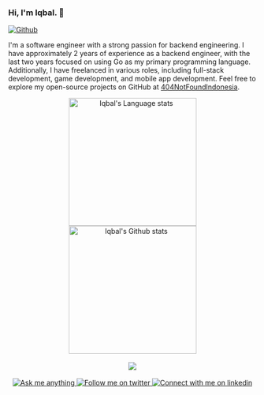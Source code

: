 ### Hi, I'm Iqbal. 👋

[![Github](https://img.shields.io/github/followers/iqbaleff214?label=Follow&style=social)](https://github.com/iqbaleff214)

I'm a software engineer with a strong passion for backend engineering. I have approximately 2 years of experience as a backend engineer, with the last two years focused on using Go as my primary programming language. Additionally, I have freelanced in various roles, including full-stack development, game development, and mobile app development. Feel free to explore my open-source projects on GitHub at [404NotFoundIndonesia](https://github.com/404NotFoundIndonesia).

<div align="center"> 
  <img height=259 src="https://github-readme-stats-git-masterrstaa-rickstaa.vercel.app/api/top-langs/?username=iqbaleff214&layout=compact&langs_count=14&hide_border=true&role=owner,collaborator&theme=default#gh-light-mode-only" alt="Iqbal's Language stats" />
  <img height=259 src="https://github-readme-stats-git-masterrstaa-rickstaa.vercel.app/api?username=iqbaleff214&show_icons=true&line_height=28&hide_border=true&card_width=347&include_all_commits=true&role=owner,collaborator&theme=default#gh-light-mode-only" alt="Iqbal's Github stats" />
</div>

<br />

<div align="center">
  <img src="https://github-readme-streak-stats.herokuapp.com/?user=iqbaleff214"/>
</div>

<br />

<div align="center">
  <a href="https://t.me/iqbaleff214#gh-light-mode-only">
    <img src="https://img.shields.io/badge/message-%40iqbaleff214-1DA1F2?style=for-the-badge&logo=telegram&labelColor=000&color=3572A5#gh-light-mode-only" alt="Ask me anything">
  </a>
  <a href="https://twitter.com/intent/follow?screen_name=iqbaleff214#gh-light-mode-only">
    <img src="https://img.shields.io/badge/follow-%40iqbaleff214-1DA1F2?style=for-the-badge&logo=twitter&labelColor=000&color=3572A5#gh-light-mode-only" alt="Follow me on twitter" >
  </a>
  <a href="https://www.linkedin.com/in/iqbaleff214#gh-light-mode-only">
    <img src="https://img.shields.io/badge/LinkedIn-3572A5?style=for-the-badge&logo=linkedin&logoColor=white#gh-light-mode-only" alt="Connect with me on linkedin" >
  </a>
</div>
